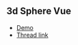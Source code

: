 ## 3d Sphere Vue

+ [Demo](https://3d-sphere-vue.surge.sh/)
+ [Thread link](https://twitter.com/Rich_Harris/status/1200805237948325888)
